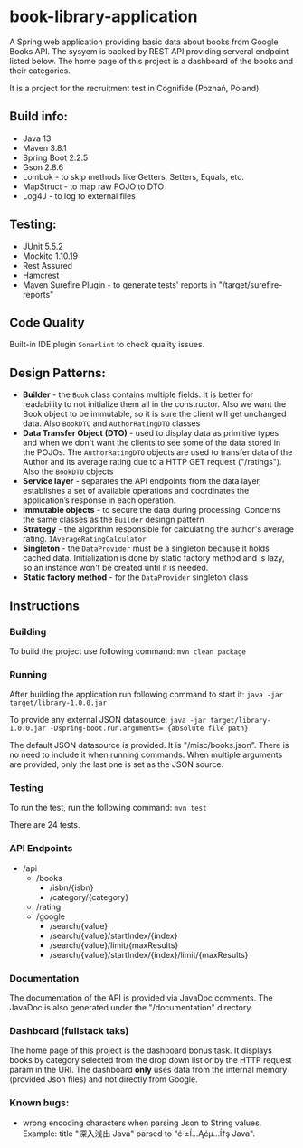 # book-library-application
A Spring web application providing basic data about books from Google Books API. The sysyem is backed by REST API providing serveral endpoint listed below.
The home page of this project is a dashboard of the books and their categories.

It is a project for the recruitment test in Cognifide (Poznań, Poland).

## Build info:
  - Java 13
  - Maven 3.8.1
  - Spring Boot 2.2.5
  - Gson 2.8.6
  - Lombok - to skip methods like Getters, Setters, Equals, etc.
  - MapStruct - to map raw POJO to DTO
  - Log4J - to log to external files

## Testing:
  - JUnit 5.5.2
  - Mockito 1.10.19
  - Rest Assured
  - Hamcrest
  - Maven Surefire Plugin - to generate tests' reports in "/target/surefire-reports" 

## Code Quality
Built-in IDE plugin `Sonarlint` to check quality issues.
  
## Design Patterns:
  - **Builder** - the `Book` class contains multiple fields. It is better for readability to not initialize them all in the constructor. Also we want the Book object to be immutable, so it is sure the client will get unchanged data. Also `BookDTO` and `AuthorRatingDTO` classes
  - **Data Transfer Object (DTO)** - used to display data as primitive types and when we don't want the clients to see some of the data stored in the POJOs. The `AuthorRatingDTO` objects are used to transfer data of the Author and its average rating due to a HTTP GET request ("/ratings"). Also the `BookDTO` objects
  - **Service layer** - separates the API endpoints from the data layer, establishes a set of available operations and coordinates the application’s response in each operation.
  - **Immutable objects** - to secure the data during processing. Concerns the same classes as the `Builder` desingn pattern
  - **Strategy** - the algorithm responsible for calculating the author's average rating. `IAverageRatingCalculator`
  - **Singleton** - the `DataProvider` must be a singleton because it holds cached data. Initialization is done by static factory method and is lazy, so an instance won't be created until it is needed.
  - **Static factory method** - for the `DataProvider` singleton class

## Instructions
### Building 
 To build the project use following command: `mvn clean package`
### Running 
 After building the application run following command to start it: `java -jar target/library-1.0.0.jar`
 
 To provide any external JSON datasource: `java -jar target/library-1.0.0.jar -Dspring-boot.run.arguments= {absolute file path}`
 
 The default JSON datasource is provided. It is "/misc/books.json". There is no need to include it when running commands. When multiple arguments are provided, only the last one is set as the JSON source.
### Testing
 To run the test, run the following command: `mvn test`
 
 There are 24 tests.
 
### API Endpoints
  - /api
    - /books
      - /isbn/{isbn}
      - /category/{category}
    - /rating
    - /google
      - /search/{value}
      - /search/{value}/startIndex/{index}
      - /search/{value}/limit/{maxResults}
      - /search/{value}/startIndex/{index}/limit/{maxResults}
      
### Documentation
The documentation of the API is provided via JavaDoc comments. The JavaDoc is also generated under the "/documentation" directory.

### Dashboard (fullstack taks)
The home page of this project is the dashboard bonus task. It displays books by category selected from the drop down list or by the HTTP request param in the URI. The dashboard **only** uses data from the internal memory (provided Json files) and not directly from Google. 

### Known bugs:
  - wrong encoding characters when parsing Json to String values. Example: title "深入浅出 Java" parsed to "ć·±ĺ…Ąćµ…ĺ‡ş Java".
